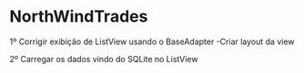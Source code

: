# NorthWindTrades

1º Corrigir exibição de ListView usando o BaseAdapter
 	-Criar layout da view

2º Carregar os dados vindo do SQLite no ListView
